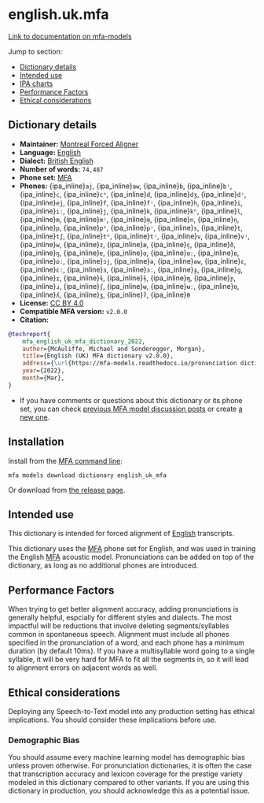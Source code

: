 
# english.uk.mfa

[Link to documentation on mfa-models](https://mfa-models.readthedocs.io/en/main/dictionary/english_uk_mfa.html)

Jump to section:

- [Dictionary details](#dictionary-details)
- [Intended use](#intended-use)
- [IPA charts](#ipa-charts)
- [Performance Factors](#performance-factors)
- [Ethical considerations](#ethical-considerations)

## Dictionary details

- **Maintainer:** [Montreal Forced Aligner](https://montreal-forced-aligner.readthedocs.io/)
- **Language:** [English](https://en.wikipedia.org/wiki/English_language)
- **Dialect:** [British English](https://en.wikipedia.org/wiki/British_English)
- **Number of words:** `74,487`
- **Phone set:** [MFA](https://mfa-models.readthedocs.io/en/refactor/mfa_phone_set.html#english)
- **Phones:** {ipa_inline}`aj`, {ipa_inline}`aw`, {ipa_inline}`b`, {ipa_inline}`bʲ`, {ipa_inline}`c`, {ipa_inline}`cʰ`, {ipa_inline}`d`, {ipa_inline}`dʒ`, {ipa_inline}`dʲ`, {ipa_inline}`ej`, {ipa_inline}`f`, {ipa_inline}`fʲ`, {ipa_inline}`h`, {ipa_inline}`i`, {ipa_inline}`iː`, {ipa_inline}`j`, {ipa_inline}`k`, {ipa_inline}`kʰ`, {ipa_inline}`l`, {ipa_inline}`m`, {ipa_inline}`mʲ`, {ipa_inline}`m̩`, {ipa_inline}`n`, {ipa_inline}`n̩`, {ipa_inline}`p`, {ipa_inline}`pʰ`, {ipa_inline}`pʲ`, {ipa_inline}`s`, {ipa_inline}`t`, {ipa_inline}`tʃ`, {ipa_inline}`tʰ`, {ipa_inline}`tʲ`, {ipa_inline}`v`, {ipa_inline}`vʲ`, {ipa_inline}`w`, {ipa_inline}`z`, {ipa_inline}`æ`, {ipa_inline}`ç`, {ipa_inline}`ð`, {ipa_inline}`ŋ`, {ipa_inline}`ɐ`, {ipa_inline}`ɑ`, {ipa_inline}`ɑː`, {ipa_inline}`ɒ`, {ipa_inline}`ɒː`, {ipa_inline}`ɔj`, {ipa_inline}`ə`, {ipa_inline}`əw`, {ipa_inline}`ɛ`, {ipa_inline}`ɛː`, {ipa_inline}`ɜ`, {ipa_inline}`ɜː`, {ipa_inline}`ɟ`, {ipa_inline}`ɡ`, {ipa_inline}`ɪ`, {ipa_inline}`ɫ`, {ipa_inline}`ɫ̩`, {ipa_inline}`ɱ`, {ipa_inline}`ɲ`, {ipa_inline}`ɹ`, {ipa_inline}`ʃ`, {ipa_inline}`ʉ`, {ipa_inline}`ʉː`, {ipa_inline}`ʊ`, {ipa_inline}`ʎ`, {ipa_inline}`ʒ`, {ipa_inline}`ʔ`, {ipa_inline}`θ`
- **License:** [CC BY 4.0](https://github.com/MontrealCorpusTools/mfa-models/tree/main/dictionary/english/uk_mfa/v2.0.0/LICENSE)
- **Compatible MFA version:** `v2.0.0`
- **Citation:**

```bibtex
@techreport{
	mfa_english_uk_mfa_dictionary_2022,
	author={McAuliffe, Michael and Sonderegger, Morgan},
	title={English (UK) MFA dictionary v2.0.0},
	address={\url{https://mfa-models.readthedocs.io/pronunciation dictionary/English/English (UK) MFA dictionary v2_0_0.html}},
	year={2022},
	month={Mar},
}
```

- If you have comments or questions about this dictionary or its phone set, you can check [previous MFA model discussion posts](https://github.com/MontrealCorpusTools/mfa-models/discussions?discussions_q=English+UK+MFA+dictionary+v2.0.0) or create [a new one](https://github.com/MontrealCorpusTools/mfa-models/discussions/new).

## Installation

Install from the [MFA command line](https://montreal-forced-aligner.readthedocs.io/en/latest/user_guide/models/index.html):

```
mfa models download dictionary english_uk_mfa
```

Or download from [the release page](https://github.com/MontrealCorpusTools/mfa-models/releases/tag/dictionary-english_uk_mfa-v2.0.0).

## Intended use

This dictionary is intended for forced alignment of [English](https://en.wikipedia.org/wiki/English_language) transcripts.

This dictionary uses the [MFA](https://mfa-models.readthedocs.io/en/refactor/mfa_phone_set.html#english) phone set for English, and was used in training the English [MFA](https://mfa-models.readthedocs.io/en/refactor/mfa_phone_set.html#english) acoustic model.
Pronunciations can be added on top of the dictionary, as long as no additional phones are introduced.

## Performance Factors

When trying to get better alignment accuracy, adding pronunciations is generally helpful, espcially for different styles and dialects.  The most impactful will be reductions that
involve deleting segments/syllables common in spontaneous speech.  Alignment must include all phones specified in the pronunciation of a word, and each phone has
a minimum duration (by default 10ms). If you have a multisyllable word going to a single syllable, it will be very hard for MFA to fit all the segments in,
so it will lead to alignment errors on adjacent words as well.

## Ethical considerations

Deploying any Speech-to-Text model into any production setting has ethical implications. You should consider these implications before use.

### Demographic Bias

You should assume every machine learning model has demographic bias unless proven otherwise.
For pronunciation dictionaries, it is often the case that transcription accuracy and lexicon coverage for the prestige variety modeled in this dictionary compared to other variants.
If you are using this dictionary in production, you should acknowledge this as a potential issue.
